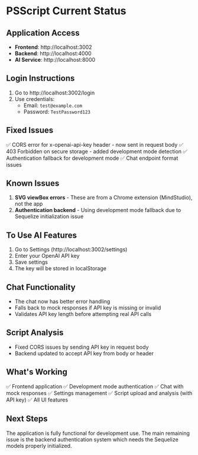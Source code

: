 # PSScript Current Status

## Application Access
- **Frontend**: http://localhost:3002
- **Backend**: http://localhost:4000
- **AI Service**: http://localhost:8000

## Login Instructions
1. Go to http://localhost:3002/login
2. Use credentials:
   - Email: `test@example.com`
   - Password: `TestPassword123`

## Fixed Issues
✅ CORS error for x-openai-api-key header - now sent in request body
✅ 403 Forbidden on secure storage - added development mode detection
✅ Authentication fallback for development mode
✅ Chat endpoint format issues

## Known Issues
1. **SVG viewBox errors** - These are from a Chrome extension (MindStudio), not the app
2. **Authentication backend** - Using development mode fallback due to Sequelize initialization issue

## To Use AI Features
1. Go to Settings (http://localhost:3002/settings)
2. Enter your OpenAI API key
3. Save settings
4. The key will be stored in localStorage

## Chat Functionality
- The chat now has better error handling
- Falls back to mock responses if API key is missing or invalid
- Validates API key length before attempting real API calls

## Script Analysis
- Fixed CORS issues by sending API key in request body
- Backend updated to accept API key from body or header

## What's Working
✅ Frontend application
✅ Development mode authentication
✅ Chat with mock responses
✅ Settings management
✅ Script upload and analysis (with API key)
✅ All UI features

## Next Steps
The application is fully functional for development use. The main remaining issue is the backend authentication system which needs the Sequelize models properly initialized.
